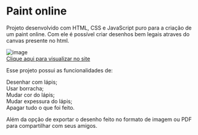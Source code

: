 # Paint online

Projeto desenvolvido com HTML, CSS e JavaScript puro para a criação de um paint online. Com ele é possível criar desenhos bem legais atraves do canvas presente no html.

![image](https://github.com/UhCardoso/Paint-online-JS/assets/60702219/4131cd47-3c44-4cc2-ad00-7bf99846fe2a)
<br/><a href="https://werlen-dev.web.app/paint-online/" target="_blank">Clique aqui para visualizar no site</a>


Esse projeto possui as funcionalidades de:

Desenhar com lápis;<br/>
Usar borracha;<br/>
Mudar cor do lápis;<br/>
Mudar expessura do lápis;<br/>
Apagar tudo o que foi feito.

Além da opção de exportar o desenho feito no formato de imagem ou PDF para compartilhar com seus amigos.
